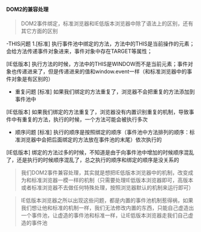 #### DOM2的兼容处理
> DOM2事件绑定，标准浏览器和IE低版本浏览器中除了语法上的区别，还有其它方面的区别

-THIS问题
1.[标准]
执行事件池中绑定的方法，方法中的THIS是当前操作的元素；会给方法传递事件对象进来，事件对象中存在TARGET等属性；

[IE低版本]
执行方法的时候，方法中的THIS是WINDOW而不是当前元素；事件对象也传递进来了，但是传递进来的值和window.event一样（和标准浏览器中的事件对象是有区别的）

- 重复问题
[标准]
如果我们绑定的方法重复了，浏览器不会把重复的方法添加到事件池中

[IE低版本]
如果我们绑定的方法重复了，浏览器没有内置识别重复的机制，导致事件中有重复的方法，执行的时候，一个方法可能会被执行多次

- 顺序问题
[标准]
执行的顺序是按照绑定的顺序（事件池中方法排列的顺序：标准浏览器中会把后面绑定的方法放在事件池的末尾）依次执行的

[IE低版本]
绑定的方法过多的时候，不知道是由于向事件池中增加的时候顺序混乱了，还是执行的时候顺序混乱了，总之执行的顺序和绑定的顺序是没关系的

> 我们DOM2事件兼容处理，其实就是想把IE低版本浏览器中的机制，改变成为和标准浏览器一模一样的机制（只需要处理IE低版本浏览器即可，高版本或者标准浏览器不去做任何特殊处理，按照浏览器默认的机制来运行即可）

> IE低版本浏览器之所以出现这些问题，都是内置的事件池机制惹得祸，如果我们想让他和标准的机制一样，我们无法修改内置的东西，只能自己虚造出一个事件池，让虚造的事件池和标准一样，让IE低版本浏览器走我们自己虚造的事件池
